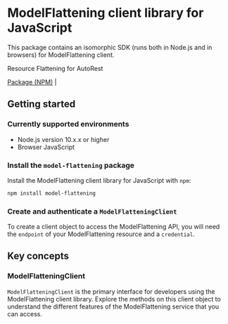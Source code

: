 # ModelFlattening client library for JavaScript

This package contains an isomorphic SDK (runs both in Node.js and in browsers) for ModelFlattening client.

Resource Flattening for AutoRest

[Package (NPM)](https://www.npmjs.com/package/model-flattening) |

## Getting started

### Currently supported environments

- Node.js version 10.x.x or higher
- Browser JavaScript


### Install the `model-flattening` package

Install the ModelFlattening client library for JavaScript with `npm`:

```bash
npm install model-flattening
```

### Create and authenticate a `ModelFlatteningClient`

To create a client object to access the ModelFlattening API, you will need the `endpoint` of your ModelFlattening resource and a `credential`.
## Key concepts

### ModelFlatteningClient

`ModelFlatteningClient` is the primary interface for developers using the ModelFlattening client library. Explore the methods on this client object to understand the different features of the ModelFlattening service that you can access.

